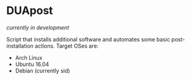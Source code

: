 # DUApost

*currently in development*

Script that installs additional software and automates some basic post-installation actions. Target OSes are:

*   Arch Linux
*   Ubuntu 16.04
*   Debian (currently sid)


